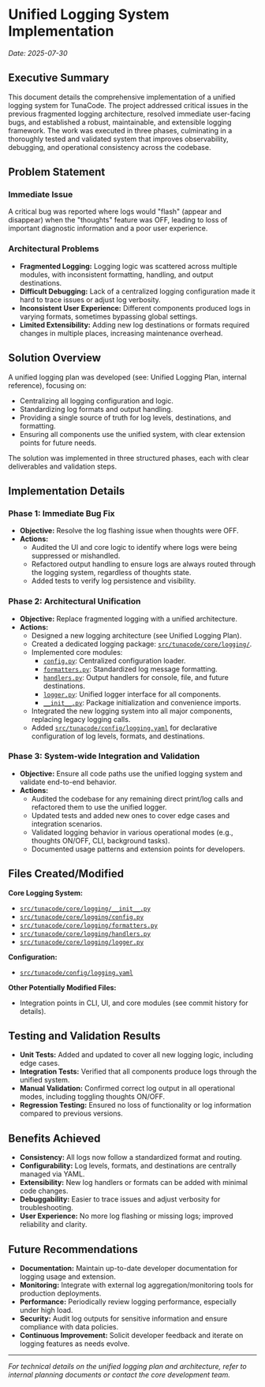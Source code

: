 # Unified Logging System Implementation  
*Date: 2025-07-30*  

## Executive Summary

This document details the comprehensive implementation of a unified logging system for TunaCode. The project addressed critical issues in the previous fragmented logging architecture, resolved immediate user-facing bugs, and established a robust, maintainable, and extensible logging framework. The work was executed in three phases, culminating in a thoroughly tested and validated system that improves observability, debugging, and operational consistency across the codebase.

## Problem Statement

### Immediate Issue

A critical bug was reported where logs would "flash" (appear and disappear) when the "thoughts" feature was OFF, leading to loss of important diagnostic information and a poor user experience.

### Architectural Problems

- **Fragmented Logging:** Logging logic was scattered across multiple modules, with inconsistent formatting, handling, and output destinations.
- **Difficult Debugging:** Lack of a centralized logging configuration made it hard to trace issues or adjust log verbosity.
- **Inconsistent User Experience:** Different components produced logs in varying formats, sometimes bypassing global settings.
- **Limited Extensibility:** Adding new log destinations or formats required changes in multiple places, increasing maintenance overhead.

## Solution Overview

A unified logging plan was developed (see: Unified Logging Plan, internal reference), focusing on:

- Centralizing all logging configuration and logic.
- Standardizing log formats and output handling.
- Providing a single source of truth for log levels, destinations, and formatting.
- Ensuring all components use the unified system, with clear extension points for future needs.

The solution was implemented in three structured phases, each with clear deliverables and validation steps.

## Implementation Details

### Phase 1: Immediate Bug Fix

- **Objective:** Resolve the log flashing issue when thoughts were OFF.
- **Actions:**
  - Audited the UI and core logic to identify where logs were being suppressed or mishandled.
  - Refactored output handling to ensure logs are always routed through the logging system, regardless of thoughts state.
  - Added tests to verify log persistence and visibility.

### Phase 2: Architectural Unification

- **Objective:** Replace fragmented logging with a unified architecture.
- **Actions:**
  - Designed a new logging architecture (see Unified Logging Plan).
  - Created a dedicated logging package: [`src/tunacode/core/logging/`](src/tunacode/core/logging/).
  - Implemented core modules:
    - [`config.py`](src/tunacode/core/logging/config.py): Centralized configuration loader.
    - [`formatters.py`](src/tunacode/core/logging/formatters.py): Standardized log message formatting.
    - [`handlers.py`](src/tunacode/core/logging/handlers.py): Output handlers for console, file, and future destinations.
    - [`logger.py`](src/tunacode/core/logging/logger.py): Unified logger interface for all components.
    - [`__init__.py`](src/tunacode/core/logging/__init__.py): Package initialization and convenience imports.
  - Integrated the new logging system into all major components, replacing legacy logging calls.
  - Added [`src/tunacode/config/logging.yaml`](src/tunacode/config/logging.yaml) for declarative configuration of log levels, formats, and destinations.

### Phase 3: System-wide Integration and Validation

- **Objective:** Ensure all code paths use the unified logging system and validate end-to-end behavior.
- **Actions:**
  - Audited the codebase for any remaining direct print/log calls and refactored them to use the unified logger.
  - Updated tests and added new ones to cover edge cases and integration scenarios.
  - Validated logging behavior in various operational modes (e.g., thoughts ON/OFF, CLI, background tasks).
  - Documented usage patterns and extension points for developers.

## Files Created/Modified

**Core Logging System:**
- [`src/tunacode/core/logging/__init__.py`](src/tunacode/core/logging/__init__.py)
- [`src/tunacode/core/logging/config.py`](src/tunacode/core/logging/config.py)
- [`src/tunacode/core/logging/formatters.py`](src/tunacode/core/logging/formatters.py)
- [`src/tunacode/core/logging/handlers.py`](src/tunacode/core/logging/handlers.py)
- [`src/tunacode/core/logging/logger.py`](src/tunacode/core/logging/logger.py)

**Configuration:**
- [`src/tunacode/config/logging.yaml`](src/tunacode/config/logging.yaml)

**Other Potentially Modified Files:**
- Integration points in CLI, UI, and core modules (see commit history for details).

## Testing and Validation Results

- **Unit Tests:** Added and updated to cover all new logging logic, including edge cases.
- **Integration Tests:** Verified that all components produce logs through the unified system.
- **Manual Validation:** Confirmed correct log output in all operational modes, including toggling thoughts ON/OFF.
- **Regression Testing:** Ensured no loss of functionality or log information compared to previous versions.

## Benefits Achieved

- **Consistency:** All logs now follow a standardized format and routing.
- **Configurability:** Log levels, formats, and destinations are centrally managed via YAML.
- **Extensibility:** New log handlers or formats can be added with minimal code changes.
- **Debuggability:** Easier to trace issues and adjust verbosity for troubleshooting.
- **User Experience:** No more log flashing or missing logs; improved reliability and clarity.

## Future Recommendations

- **Documentation:** Maintain up-to-date developer documentation for logging usage and extension.
- **Monitoring:** Integrate with external log aggregation/monitoring tools for production deployments.
- **Performance:** Periodically review logging performance, especially under high load.
- **Security:** Audit log outputs for sensitive information and ensure compliance with data policies.
- **Continuous Improvement:** Solicit developer feedback and iterate on logging features as needs evolve.

---

*For technical details on the unified logging plan and architecture, refer to internal planning documents or contact the core development team.*